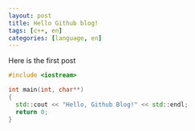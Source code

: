 ```yaml
---
layout: post
title: Hello Github blog!
tags: [c++, en]
categories: [language, en]
---
```


Here is the first post

```cpp
#include <iostream>

int main(int, char**)
{
  std::cout << "Hello, Github Blog!" << std::endl;
  return 0;
}
```

